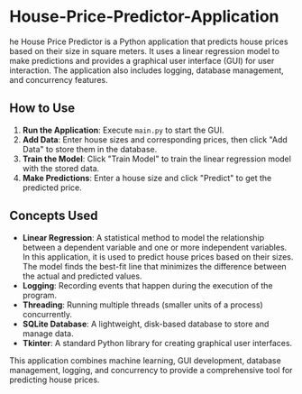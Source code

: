 # House-Price-Predictor-Application
he House Price Predictor is a Python application that predicts house prices based on their size in square meters. It uses a linear regression model to make predictions and provides a graphical user interface (GUI) for user interaction. The application also includes logging, database management, and concurrency features.  

## How to Use
1. **Run the Application**: Execute `main.py` to start the GUI.
2. **Add Data**: Enter house sizes and corresponding prices, then click "Add Data" to store them in the database.
3. **Train the Model**: Click "Train Model" to train the linear regression model with the stored data.
4. **Make Predictions**: Enter a house size and click "Predict" to get the predicted price.

## Concepts Used
- **Linear Regression**: A statistical method to model the relationship between a dependent variable and one or more independent variables. In this application, it is used to predict house prices based on their sizes. The model finds the best-fit line that minimizes the difference between the actual and predicted values.
- **Logging**: Recording events that happen during the execution of the program.
- **Threading**: Running multiple threads (smaller units of a process) concurrently.
- **SQLite Database**: A lightweight, disk-based database to store and manage data.
- **Tkinter**: A standard Python library for creating graphical user interfaces.

This application combines machine learning, GUI development, database management, logging, and concurrency to provide a comprehensive tool for predicting house prices.
